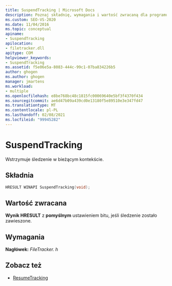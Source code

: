 ```yaml
---
title: SuspendTracking | Microsoft Docs
description: Poznaj składnię, wymagania i wartość zwracaną dla programu MSBuild SuspendTracking, która wstrzymuje śledzenie w bieżącym kontekście.
ms.custom: SEO-VS-2020
ms.date: 11/04/2016
ms.topic: conceptual
apiname:
- SuspendTracking
apilocation:
- filetracker.dll
apitype: COM
helpviewer_keywords:
- SuspendTracking
ms.assetid: f5e06e5a-8083-444c-99c1-07ba834226b5
author: ghogen
ms.author: ghogen
manager: jmartens
ms.workload:
- multiple
ms.openlocfilehash: e8be768bc48c1815fc00069640e5bf3f4370f434
ms.sourcegitcommit: ae6d47b09a439cd0e13180f5e89510e3e347fd47
ms.translationtype: MT
ms.contentlocale: pl-PL
ms.lasthandoff: 02/08/2021
ms.locfileid: "99945282"
---
```

# <a name="suspendtracking"></a>SuspendTracking

Wstrzymuje śledzenie w bieżącym kontekście.

## <a name="syntax"></a>Składnia

```cpp
HRESULT WINAPI SuspendTracking(void);
```

## <a name="return-value"></a>Wartość zwracana

 **Wynik HRESULT** z **pomyślnym** ustawieniem bitu, jeśli śledzenie zostało zawieszone.

## <a name="requirements"></a>Wymagania

 **Nagłówek:** *FileTracker. h*

## <a name="see-also"></a>Zobacz też

- [ResumeTracking](../msbuild/resumetracking.md)